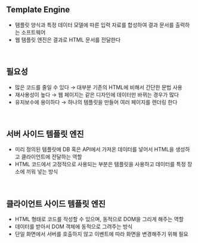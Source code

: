 <!-- --- --><!-- title: 개요 --><!-- updated: 2023-01-12 05:42:39Z --><!-- created: 2023-01-11 08:57:42Z --><!-- latitude: 37.44491680 --><!-- longitude: 127.13886840 --><!-- altitude: 0.0000 --><!-- --- -->## Template Engine- 템플릿 양식과 특정 데이터 모델에 따른 입력 자료를 합성하여 결과 문서를 출력하는 소프트웨어- 웹 템플릿 엔진은 결과로 HTML 문서를 전달한다<br>## 필요성- 많은 코드를 줄일 수 있다  → 대부분 기존의 HTML에 비해서 간단한 문법 사용- 재사용성이 높다  → 웹 페이지는 같은 디자인에 데이터만 바뀌는 경우가 많다- 유지보수에 용이하다  → 하나의 템플릿을 만들어 여러 페이지를 렌더링 한다<br>## 서버 사이드 템플릿 엔진- 미리 정의된 템플릿에 DB 혹은 API에서 가져온 데이터를 넣어서 HTML을 생성하고 클라이언트에 전달하는 역할- HTML 코드에서 고정적으로 사용되는 부분은 템플릿을 사용하고 데이터를 특정 장소에 끼워 넣는 방식<br>## 클라이언트 사이드 템플릿 엔진- HTML 형태로 코드를 작성할 수 있으며, 동적으로 DOM을 그리게 해주는 역할- 데이터를 받아서 DOM 객체에 동적으로 그려주는 방식- 단일 화면에서 서버를 호출하지 않고 이벤트에 따라 화면을 변경해주기 위해 필요